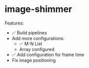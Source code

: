 # image-shimmer

Features:
- ✅ Build pipelines
- Add more configurations:
  - ✅ M-N List
  - Array configured
- ✅ Add configuration for frame time
- Fix image positioning
